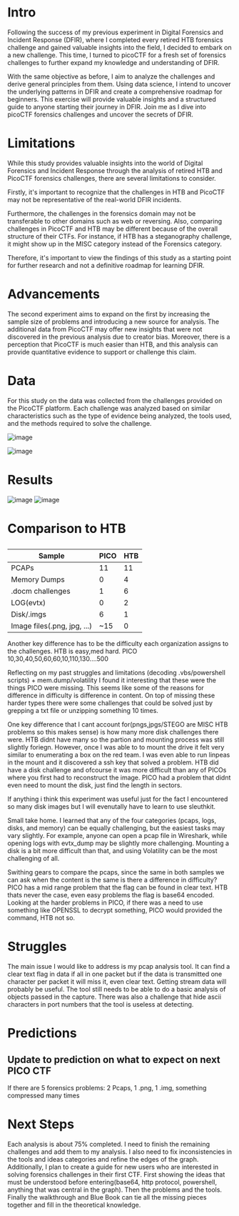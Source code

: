 # Intro 

Following the success of my previous experiment in Digital Forensics and Incident Response (DFIR), where I completed every retired HTB forensics challenge and gained valuable insights into the field, I decided to embark on a new challenge. This time, I turned to picoCTF for a fresh set of forensics challenges to further expand my knowledge and understanding of DFIR.

With the same objective as before, I aim to analyze the challenges and derive general principles from them. Using data science, I intend to uncover the underlying patterns in DFIR and create a comprehensive roadmap for beginners. This exercise will provide valuable insights and a structured guide to anyone starting their journey in DFIR. Join me as I dive into picoCTF forensics challenges and uncover the secrets of DFIR.

# Limitations

While this study provides valuable insights into the world of Digital Forensics and Incident Response through the analysis of retired HTB and PicoCTF forensics challenges, there are several limitations to consider.

Firstly, it's important to recognize that the challenges in HTB and PicoCTF may not be representative of the real-world DFIR incidents. 

Furthermore, the challenges in the forensics domain may not be transferable to other domains such as web or reversing. Also, comparing challenges in PicoCTF and HTB may be different because of the overall structure of their CTFs. For instance, if HTB has a steganography challenge, it might show up in the MISC category instead of the Forensics category.

Therefore, it's important to view the findings of this study as a starting point for further research and not a definitive roadmap for learning DFIR.

# Advancements

The second experiment aims to expand on the first by increasing the sample size of problems and introducing a new source for analysis. The additional data from PicoCTF may offer new insights that were not discovered in the previous analysis due to creator bias. Moreover, there is a perception that PicoCTF is much easier than HTB, and this analysis can provide quantitative evidence to support or challenge this claim.

# Data

For this study on the data was collected from the challenges provided on the PicoCTF platform. Each challenge was analyzed based on similar characteristics such as the type of evidence being analyzed, the tools used, and the methods required to solve the challenge.

![image](https://user-images.githubusercontent.com/50979196/221474995-c4f54fa4-e13a-4584-a56d-28a2500f6983.png)

![image](https://user-images.githubusercontent.com/50979196/221475154-27031252-92d2-442e-9f2f-4ca7859cd578.png)
# Results 
![image](https://user-images.githubusercontent.com/50979196/221475216-1c53b5f6-cb28-4b61-a540-caf5c1fa6793.png)
![image](https://user-images.githubusercontent.com/50979196/221475238-e4890bfd-4bd3-41bb-a60f-2aac6f97d371.png)

# Comparison to HTB
## 
| Sample           | PICO | HTB |
|------------------|------|-----|
| PCAPs            |  11  |  11 |
| Memory Dumps     |  0   |  4  |
| .docm challenges |  1   |  6  |
| LOG(evtx)        |  0   |  2  |
| Disk/.imgs       | 6 | 1 |
| Image files(.png, jpg, ...)| ~15  |  0  | 

Another key difference has to be the difficulty each organization assigns to the challenges. HTB is easy,med hard. PICO 10,30,40,50,60,60,10,110,130....500

Reflecting on my past struggles and limitations (decoding .vbs/powershell scripts) + mem.dump/volatility I found it interesting that these were the things PICO were missing.
This seems like some of the reasons for difference in difficulty is difference in content. 
On top of missing these harder types there were some challenges that could be solved just by grepping a txt file or unzipping something 10 times.

One key difference that I cant account for(pngs,jpgs/STEGO are MISC HTB problems so this makes sense) is how many more disk challenges there were.  HTB didnt have many so the partion and mounting process was still slightly foriegn. However, once I was able to to mount the drive it felt very similar to enumerating a box on the red team. I was even able to run linpeas in the mount and it discovered a ssh key that solved a problem. 
HTB did have a disk challenge and ofcourse it was more difficult than any of PICOs where you first had to reconstruct the image. PICO had a problem that didnt even need to mount the disk, just find the length in sectors.

If anything i think this experiment was useful just for the fact I encountered so many disk images but I will evenutally have to learn to use sleuthkit. 

Small take home. I learned that any of the four categories (pcaps, logs, disks, and memory) can be equally challenging, but the easiest tasks may vary slightly. For example, anyone can open a pcap file in Wireshark, while opening logs with evtx_dump may be slightly more challenging. Mounting a disk is a bit more difficult than that, and using Volatility can be the most challenging of all. 

Swithing gears to compare the pcaps, since the same in both samples we can ask when the content is the same is there a difference in difficulty?
PICO has a mid range problem that the flag can be found in clear text. HTB thats never the case, even easy problems the flag is base64 encoded.
Looking at the harder problems in PICO, if there was a need to use something like OPENSSL to decrypt something, PICO would provided the command, HTB not so.

# Struggles

The main issue I would like to address is my pcap analysis tool. It can find a clear text flag in data if all in one packet but if the data is transmitted one character per packet it will miss it, even clear text.  Getting stream data will probably be useful. The tool still needs to be able to do a basic analysis of objects passed in the capture. There was also a challenge that hide ascii characters in port numbers that the tool is useless at detecting.

# Predictions

## Update to prediction on what to expect on next PICO CTF
If there are 5 forensics problems: 2 Pcaps, 1 .png, 1 .img, something compressed many times

# Next Steps

Each analysis is about 75% completed. I need to finish the remaining challenges and add them to my analysis. I also need to fix inconsistencies in the tools and ideas categories and refine the edges of the graph. Additionally, I plan to create a guide for new users who are interested in solving forensics challenges in their first CTF. First showing the ideas that must be understood before entering(base64, http protocol, powershell, anything that was central in the graph). Then the problems and the tools. Finally the walkthrough and Blue Book can tie all the missing pieces together and fill in the theoretical knowledge.


